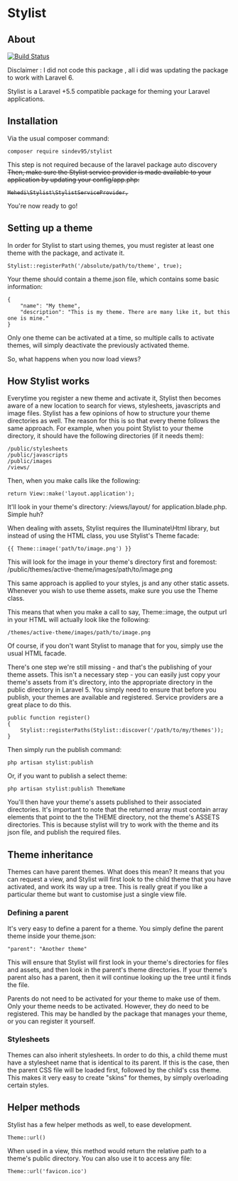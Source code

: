 # Stylist
## About

[![Build Status](https://img.shields.io/travis/floatingpointsoftware/stylist.svg?branch=master)](https://travis-ci.org/floatingpointsoftware/stylist)

Disclaimer : I did not code this package , all i did was updating the package to work with Laravel 6.

Stylist is a Laravel +5.5 compatible package for theming your Laravel applications.

## Installation

Via the usual composer command:

    composer require sindev95/stylist

This step is not required because of the laravel package auto discovery<br>
<s>Then, make sure the Stylist service provider is made available to your application by updating your config/app.php:

    Mehedi\Stylist\StylistServiceProvider,

</s>
You're now ready to go!

## Setting up a theme

In order for Stylist to start using themes, you must register at least one theme with the package, and activate it.

    Stylist::registerPath('/absolute/path/to/theme', true);

Your theme should contain a theme.json file, which contains some basic information:

    {
        "name": "My theme",
        "description": "This is my theme. There are many like it, but this one is mine."
    }

Only one theme can be activated at a time, so multiple calls to activate themes, will simply deactivate the previously activated theme.

So, what happens when you now load views?

## How Stylist works

Everytime you register a new theme and activate it, Stylist then becomes aware of a new location to search for views, stylesheets,
javascripts and image files. Stylist has a few opinions of how to structure your theme directories as well. The reason for this is
so that every theme follows the same approach. For example, when you point Stylist to your theme directory, it should have the
following directories (if it needs them):

    /public/stylesheets
    /public/javascripts
    /public/images
    /views/

Then, when you make calls like the following:

    return View::make('layout.application');

It'll look in your theme's directory: /views/layout/ for application.blade.php. Simple huh?

When dealing with assets, Stylist requires the Illuminate\Html library, but instead of using the HTML class, you use Stylist's Theme facade:

    {{ Theme::image('path/to/image.png') }}

This will look for the image in your theme's directory first and foremost: /public/themes/active-theme/images/path/to/image.png

This same approach is applied to your styles, js and any other static assets. Whenever you wish to use theme assets, make sure you use the Theme class.

This means that when you make a call to say, Theme::image, the output url in your HTML will actually look like the following:

    /themes/active-theme/images/path/to/image.png

Of course, if you don't want Stylist to manage that for you, simply use the usual HTML facade.

There's one step we're still missing - and that's the publishing of your theme assets. This isn't a necessary step - you can easily
just copy your theme's assets from it's directory, into the appropriate directory in the public directory in Laravel 5. You simply
need to ensure that before you publish, your themes are available and registered. Service providers are a great place to do this.

    public function register()
    {
        Stylist::registerPaths(Stylist::discover('/path/to/my/themes'));
    }

Then simply run the publish command:

    php artisan stylist:publish

Or, if you want to publish a select theme:

    php artisan stylist:publish ThemeName

You'll then have your theme's assets published to their associated directories. It's important to note that the returned array must
contain array elements that point to the the THEME directory, not the theme's ASSETS directories. This is because stylist will try
to work with the theme and its json file, and publish the required files.

## Theme inheritance

Themes can have parent themes. What does this mean? It means that you can request a view, and Stylist will first look to the child
theme that you have activated, and work its way up a tree. This is really great if you like a particular theme but want to customise
just a single view file.

### Defining a parent

It's very easy to define a parent for a theme. You simply define the parent theme inside your theme.json:

    "parent": "Another theme"

This will ensure that Stylist will first look in your theme's directories for files and assets, and then look in the parent's theme
directories. If your theme's parent also has a parent, then it will continue looking up the tree until it finds the file.

Parents do not need to be activated for your theme to make use of them. Only your theme needs to be activated. However, they do need
to be registered. This may be handled by the package that manages your theme, or you can register it yourself.

### Stylesheets

Themes can also inherit stylesheets. In order to do this, a child theme must have a stylesheet name that is identical to its parent. If
this is the case, then the parent CSS file will be loaded first, followed by the child's css theme. This makes it very easy to create
"skins" for themes, by simply overloading certain styles.

## Helper methods

Stylist has a few helper methods as well, to ease development.

    Theme::url()

When used in a view, this method would return the relative path to a theme's public directory. You can also use it to access any file:

    Theme::url('favicon.ico')
